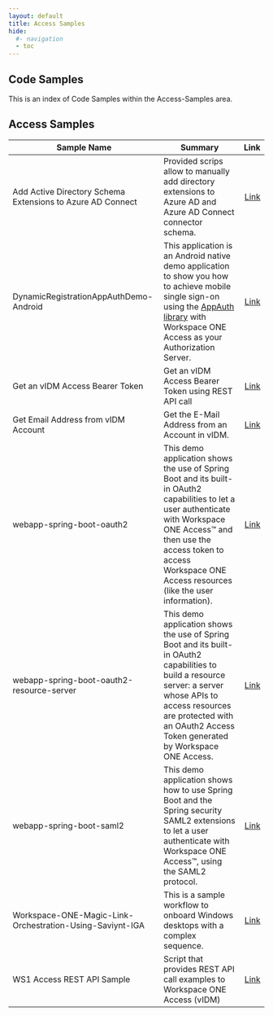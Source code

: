 ```yaml
---
layout: default
title: Access Samples
hide:
  #- navigation
  - toc
---
```


## Code Samples

This is an index of Code Samples within the Access-Samples area.

## Access Samples

| Sample Name | Summary | Link |
| --- | --- | ---:|
| Add Active Directory Schema Extensions to Azure AD Connect | Provided scrips allow to manually add directory extensions to Azure AD and Azure AD Connect connector schema. | [Link](https://github.com/euc-oss/euc-samples/tree/main/Access-Samples/Add%20Active%20Directory%20Schema%20Extensions%20to%20Azure%20AD%20Connect) |
| DynamicRegistrationAppAuthDemo-Android | This application is an Android native demo application to show you how to achieve mobile single sign-on using the [AppAuth library](https://github.com/openid/AppAuth-Android) with Workspace ONE Access as your Authorization Server. | [Link](https://github.com/euc-oss/euc-samples/tree/main/Access-Samples/DynamicRegistrationAppAuthDemo-Android) |
| Get an vIDM Access Bearer Token | Get an vIDM Access Bearer Token using REST API call | [Link](https://github.com/euc-oss/euc-samples/tree/main/Access-Samples/Get%20an%20vIDM%20Access%20Bearer%20Token) |
| Get Email Address from vIDM Account | Get the E-Mail Address from an Account in vIDM. | [Link](https://github.com/euc-oss/euc-samples/tree/main/Access-Samples/Get%20Email%20Address%20from%20vIDM%20Account) |
| webapp-spring-boot-oauth2 | This demo application shows the use of Spring Boot and its built-in OAuth2 capabilities to let a user authenticate with Workspace ONE Access™ and then use the access token to access Workspace ONE Access resources (like the user information). | [Link](https://github.com/euc-oss/euc-samples/tree/main/Access-Samples/webapp-spring-boot-oauth2) |
| webapp-spring-boot-oauth2-resource-server | This demo application shows the use of Spring Boot and its built-in OAuth2 capabilities to build a resource server: a server whose APIs to access resources are protected with an OAuth2 Access Token generated by Workspace ONE Access. | [Link](https://github.com/euc-oss/euc-samples/tree/main/Access-Samples/webapp-spring-boot-oauth2-resource-server) |
| webapp-spring-boot-saml2 | This demo application shows how to use Spring Boot and the Spring security SAML2 extensions to let a user authenticate with Workspace ONE Access™, using the SAML2 protocol. | [Link](https://github.com/euc-oss/euc-samples/tree/main/Access-Samples/webapp-spring-boot-saml2) |
| Workspace-ONE-Magic-Link-Orchestration-Using-Saviynt-IGA  | This is a sample workflow to onboard Windows desktops with a complex sequence. | [Link](https://github.com/euc-oss/euc-samples/tree/main/Access-Samples/Workspace-ONE-Magic-Link-Orchestration-Using-Saviynt-IGA%20) |
| WS1 Access REST API Sample | Script that provides REST API call examples to Workspace ONE Access (vIDM) | [Link](https://github.com/euc-oss/euc-samples/tree/main/Access-Samples/WS1%20Access%20REST%20API%20Sample) |
